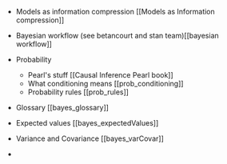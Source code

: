 - Models as information compression [[Models as Information compression]]

- Bayesian workflow (see betancourt and stan team)[[bayesian workflow]]
 

- Probability
	- Pearl's stuff [[Causal Inference Pearl book]]
	- What conditioning means [[prob_conditioning]]
	- Probability rules [[prob_rules]]


- Glossary [[bayes_glossary]]

- Expected values [[bayes_expectedValues]]
- Variance and Covariance [[bayes_varCovar]]
- 
